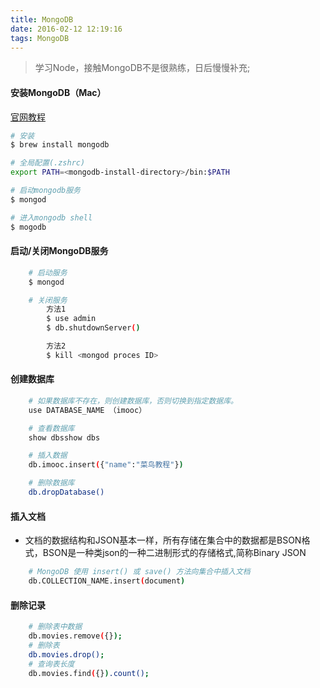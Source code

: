 ```yaml
---
title: MongoDB
date: 2016-02-12 12:19:16
tags: MongoDB
---
```

> 学习Node，接触MongoDB不是很熟练，日后慢慢补充; 

#### 安装MongoDB（Mac）
[官网教程](https://docs.mongodb.org/manual/tutorial/install-mongodb-on-os-x/)
```sh
# 安装
$ brew install mongodb

# 全局配置(.zshrc)
export PATH=<mongodb-install-directory>/bin:$PATH

# 启动mongodb服务
$ mongod

# 进入mongodb shell 
$ mogodb

```

#### 启动/关闭MongoDB服务 
```sh
    # 启动服务
    $ mongod

    # 关闭服务
        方法1 
        $ use admin 
        $ db.shutdownServer()

        方法2
        $ kill <mongod proces ID>
```

<!--more-->

#### 创建数据库

```sh   
    # 如果数据库不存在，则创建数据库，否则切换到指定数据库。
    use DATABASE_NAME （imooc）

    # 查看数据库
    show dbsshow dbs

    # 插入数据
    db.imooc.insert({"name":"菜鸟教程"})

    # 删除数据库
    db.dropDatabase()

```

#### 插入文档
* 文档的数据结构和JSON基本一样，所有存储在集合中的数据都是BSON格式，BSON是一种类json的一种二进制形式的存储格式,简称Binary JSON

```sh
    # MongoDB 使用 insert() 或 save() 方法向集合中插入文档
    db.COLLECTION_NAME.insert(document)
```

#### 删除记录

```sh
    # 删除表中数据
    db.movies.remove({});
    # 删除表
    db.movies.drop();
    # 查询表长度
    db.movies.find({}).count();
```